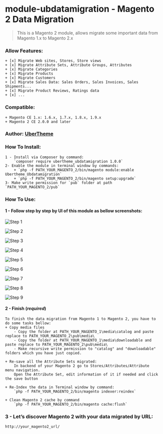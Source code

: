 # module-ubdatamigration - Magento 2 Data Migration
>This is a Magento 2 module, allows migrate some important data from Magento 1.x to Magento 2.x

### Allow Features:
    + [x] Migrate Web sites, Stores, Store views
    + [x] Migrate Attribute Sets, Attribute Groups, Attributes
    + [x] Migrate Categories
    + [x] Migrate Products
    + [x] Migrate Customers
    + [x] Migrate Sales Data: Sales Orders, Sales Invoices, Sales Shipments... 
    + [x] Migrate Product Reviews, Ratings data
    + [x] ...
### Compatible:
    + Magento CE 1.x: 1.6.x, 1.7.x, 1.8.x, 1.9.x
    + Magento 2 CE 2.0.0 and later
### Author: [UberTheme](http://www.ubertheme.com)

### How To Install:
    1 - Install via Composer by command:
        `composer require ubertheme_ubdatamigration 1.0.0`
    2- Enable the module in terminal window by commands:
        + `php -f PATH_YOUR_MAGENTO_2/bin/magento module:enable Ubertheme_Ubdatamigration`
        + `php -f PATH_YOUR_MAGENTO_2/bin/magento setup:upgrade`
    3- Make write permission for `pub` folder at path `PATH_YOUR_MAGENTO_2/pub`

### How To Use:

#### 1 - Follow step by step by UI of this module as bellow screenshots:
![Step 1](http://i.imgur.com/aRkl3jJ.png)

![Step 2](http://i.imgur.com/LzVdz8o.png)

![Step 3](http://i.imgur.com/hkalWf2.png)

![Step 4](http://i.imgur.com/ZwWqSyE.png)

![Step 5](http://i.imgur.com/wA5vmk0.png)

![Step 6](http://i.imgur.com/wiz64NQ.png)

![Step 7](http://i.imgur.com/dKItNy9.png)

![Step 8](http://i.imgur.com/UBLb63y.png)

![Step 9](http://i.imgur.com/LwG3FwA.png)

#### 2 - Finish (_required_)
    To finish the data migration from Magento 1 to Magento 2, you have to do some tasks bellow:
    + Copy media files
        - Copy the folder at PATH_YOUR_MAGENTO_1\media\catalog and paste replace to PATH_YOUR_MAGENTO_2\pub\media\
        - Copy the folder at PATH_YOUR_MAGENTO_1\media\downloadable and paste replace to PATH_YOUR_MAGENTO_2\pub\media\
        - Make recursive write permission to "catalog" and "downloadable" folders which you have just copied.

    + Re-save all the Attribute Sets migrated:
        In backend of your Magento 2 go to Stores/Attributes/Attribute menu navigation. 
        Open the Attribute Set, edit information of it if needed and click the save button

    + Re-Index the data in Terminal window by command:
        `php -f PATH_YOUR_MAGENTO_2/bin/magento indexer:reindex`

    + Clean Magento 2 cache by command
        `php -f PATH_YOUR_MAGENTO_2/bin/magento cache:flush`

### 3 - Let’s discover Magento 2 with your data migrated by URL:
    http://your_magento2_url/
